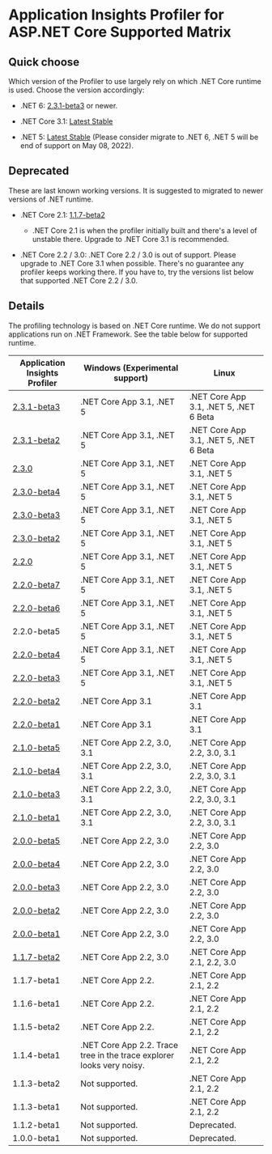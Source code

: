 # Application Insights Profiler for ASP.NET Core Supported Matrix

## Quick choose

Which version of the Profiler to use largely rely on which .NET Core runtime is used. Choose the version accordingly:

* .NET 6: [2.3.1-beta3](https://www.nuget.org/packages/Microsoft.ApplicationInsights.Profiler.AspNetCore/2.3.1-beta3) or newer.

* .NET Core 3.1: [Latest Stable](https://www.nuget.org/packages/Microsoft.ApplicationInsights.Profiler.AspNetCore)

* .NET 5: [Latest Stable](https://www.nuget.org/packages/Microsoft.ApplicationInsights.Profiler.AspNetCore) (Please consider migrate to .NET 6, .NET 5 will be end of support on May 08, 2022).

## Deprecated

These are last known working versions. It is suggested to migrated to newer versions of .NET runtime.

* .NET Core 2.1: [1.1.7-beta2](https://www.nuget.org/packages/Microsoft.ApplicationInsights.Profiler.AspNetCore/1.1.7-beta2)
  * .NET Core 2.1 is when the profiler initially built and there's a level of unstable there. Upgrade to .NET Core 3.1 is recommended.

* .NET Core 2.2 / 3.0:
  .NET Core 2.2 / 3.0 is out of support. Please upgrade to .NET Core 3.1 when possible. There's no guarantee any profiler keeps working there. If you have to, try the versions list below that supported .NET Core 2.2 / 3.0.

## Details

The profiling technology is based on .NET Core runtime. We do not support applications run on .NET Framework. See the table below for supported runtime.

| Application Insights Profiler                                                                               | Windows (Experimental support)                                        | Linux                                  |
| ----------------------------------------------------------------------------------------------------------- | --------------------------------------------------------------------- | -------------------------------------- |
| [2.3.1-beta3](https://www.nuget.org/packages/Microsoft.ApplicationInsights.Profiler.AspNetCore/2.3.1-beta3) | .NET Core App 3.1, .NET 5                                             | .NET Core App 3.1, .NET 5, .NET 6 Beta |
| [2.3.1-beta2](https://www.nuget.org/packages/Microsoft.ApplicationInsights.Profiler.AspNetCore/2.3.1-beta2) | .NET Core App 3.1, .NET 5                                             | .NET Core App 3.1, .NET 5, .NET 6 Beta |
| [2.3.0](https://www.nuget.org/packages/Microsoft.ApplicationInsights.Profiler.AspNetCore/2.3.0)             | .NET Core App 3.1, .NET 5                                             | .NET Core App 3.1, .NET 5              |
| [2.3.0-beta4](https://www.nuget.org/packages/Microsoft.ApplicationInsights.Profiler.AspNetCore/2.3.0-beta4) | .NET Core App 3.1, .NET 5                                             | .NET Core App 3.1, .NET 5              |
| [2.3.0-beta3](https://www.nuget.org/packages/Microsoft.ApplicationInsights.Profiler.AspNetCore/2.3.0-beta3) | .NET Core App 3.1, .NET 5                                             | .NET Core App 3.1, .NET 5              |
| [2.3.0-beta2](https://www.nuget.org/packages/Microsoft.ApplicationInsights.Profiler.AspNetCore/2.3.0-beta2) | .NET Core App 3.1, .NET 5                                             | .NET Core App 3.1, .NET 5              |
| [2.2.0](https://www.nuget.org/packages/Microsoft.ApplicationInsights.Profiler.AspNetCore/2.2.0)             | .NET Core App 3.1, .NET 5                                             | .NET Core App 3.1, .NET 5              |
| [2.2.0-beta7](https://www.nuget.org/packages/Microsoft.ApplicationInsights.Profiler.AspNetCore/2.2.0-beta7) | .NET Core App 3.1, .NET 5                                             | .NET Core App 3.1, .NET 5              |
| [2.2.0-beta6](https://www.nuget.org/packages/Microsoft.ApplicationInsights.Profiler.AspNetCore/2.2.0-beta6) | .NET Core App 3.1, .NET 5                                             | .NET Core App 3.1, .NET 5              |
| 2.2.0-beta5                                                                                                 | .NET Core App 3.1, .NET 5                                             | .NET Core App 3.1, .NET 5              |
| [2.2.0-beta4](https://www.nuget.org/packages/Microsoft.ApplicationInsights.Profiler.AspNetCore/2.2.0-beta4) | .NET Core App 3.1, .NET 5                                             | .NET Core App 3.1, .NET 5              |
| [2.2.0-beta3](https://www.nuget.org/packages/Microsoft.ApplicationInsights.Profiler.AspNetCore/2.2.0-beta3) | .NET Core App 3.1, .NET 5                                             | .NET Core App 3.1, .NET 5              |
| [2.2.0-beta2](https://www.nuget.org/packages/Microsoft.ApplicationInsights.Profiler.AspNetCore/2.2.0-beta2) | .NET Core App 3.1                                                     | .NET Core App 3.1                      |
| [2.2.0-beta1](https://www.nuget.org/packages/Microsoft.ApplicationInsights.Profiler.AspNetCore/2.2.0-beta1) | .NET Core App 3.1                                                     | .NET Core App 3.1                      |
| [2.1.0-beta5](https://www.nuget.org/packages/Microsoft.ApplicationInsights.Profiler.AspNetCore/2.1.0-beta5) | .NET Core App 2.2, 3.0, 3.1                                           | .NET Core App 2.2, 3.0, 3.1            |
| [2.1.0-beta4](https://www.nuget.org/packages/Microsoft.ApplicationInsights.Profiler.AspNetCore/2.1.0-beta4) | .NET Core App 2.2, 3.0, 3.1                                           | .NET Core App 2.2, 3.0, 3.1            |
| [2.1.0-beta3](https://www.nuget.org/packages/Microsoft.ApplicationInsights.Profiler.AspNetCore/2.1.0-beta3) | .NET Core App 2.2, 3.0, 3.1                                           | .NET Core App 2.2, 3.0, 3.1            |
| [2.1.0-beta1](https://www.nuget.org/packages/Microsoft.ApplicationInsights.Profiler.AspNetCore/2.1.0-beta1) | .NET Core App 2.2, 3.0, 3.1                                           | .NET Core App 2.2, 3.0, 3.1            |
| [2.0.0-beta5](https://www.nuget.org/packages/Microsoft.ApplicationInsights.Profiler.AspNetCore/2.0.0-beta5) | .NET Core App 2.2, 3.0                                                | .NET Core App 2.2, 3.0                 |
| [2.0.0-beta4](https://www.nuget.org/packages/Microsoft.ApplicationInsights.Profiler.AspNetCore/2.0.0-beta4) | .NET Core App 2.2, 3.0                                                | .NET Core App 2.2, 3.0                 |
| [2.0.0-beta3](https://www.nuget.org/packages/Microsoft.ApplicationInsights.Profiler.AspNetCore/2.0.0-beta3) | .NET Core App 2.2, 3.0                                                | .NET Core App 2.2, 3.0                 |
| [2.0.0-beta2](https://www.nuget.org/packages/Microsoft.ApplicationInsights.Profiler.AspNetCore/2.0.0-beta2) | .NET Core App 2.2, 3.0                                                | .NET Core App 2.2, 3.0                 |
| [2.0.0-beta1](https://www.nuget.org/packages/Microsoft.ApplicationInsights.Profiler.AspNetCore/2.0.0-beta1) | .NET Core App 2.2, 3.0                                                | .NET Core App 2.2, 3.0                 |
| [1.1.7-beta2](https://www.nuget.org/packages/Microsoft.ApplicationInsights.Profiler.AspNetCore/1.1.7-beta2) | .NET Core App 2.2, 3.0                                                | .NET Core App 2.1, 2.2, 3.0            |
| 1.1.7-beta1                                                                                                 | .NET Core App 2.2.                                                    | .NET Core App 2.1, 2.2                 |
| 1.1.6-beta1                                                                                                 | .NET Core App 2.2.                                                    | .NET Core App 2.1, 2.2                 |
| 1.1.5-beta2                                                                                                 | .NET Core App 2.2.                                                    | .NET Core App 2.1, 2.2                 |
| 1.1.4-beta1                                                                                                 | .NET Core App 2.2. Trace tree in the trace explorer looks very noisy. | .NET Core App 2.1, 2.2                 |
| 1.1.3-beta2                                                                                                 | Not supported.                                                        | .NET Core App 2.1, 2.2                 |
| 1.1.3-beta1                                                                                                 | Not supported.                                                        | .NET Core App 2.1, 2.2                 |
| 1.1.2-beta1                                                                                                 | Not supported.                                                        | Deprecated.                            |
| 1.0.0-beta1                                                                                                 | Not supported.                                                        | Deprecated.                            |
